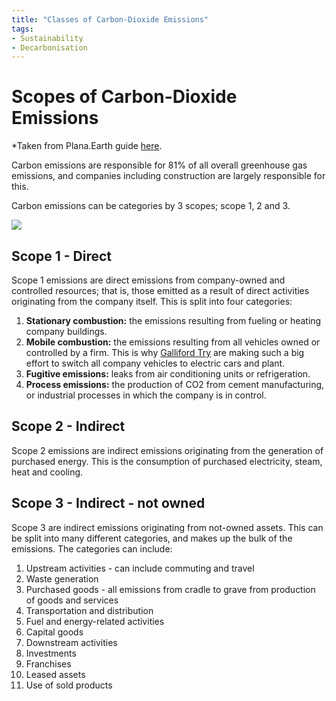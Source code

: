 ```yaml
---
title: "Classes of Carbon-Dioxide Emissions"
tags: 
- Sustainability
- Decarbonisation
---
```

# Scopes of Carbon-Dioxide Emissions

*Taken from Plana.Earth guide [here](https://plana.earth/academy/what-are-scope-1-2-3-emissions).

Carbon emissions are responsible for 81% of all overall greenhouse gas emissions, and companies including construction are largely responsible for this.

Carbon emissions can be categories by 3 scopes; scope 1, 2 and 3.

![](attachments/Pasted%20image%2020221120165334.png)
## Scope 1 - Direct
Scope 1 emissions are direct emissions from company-owned and controlled resources; that is, those emitted as a result of direct activities originating from the company itself. This is split into four categories:

1) **Stationary combustion:** the emissions resulting from fueling or heating company buildings.
2) **Mobile combustion:** the emissions resulting from all vehicles owned or controlled by a firm. This is why [Galliford Try](notes/Galliford%20Try%20Net%20Zero%202030.md) are making such a big effort to switch all company vehicles to electric cars and plant.
3) **Fugitive emissions:** leaks from air conditioning units or refrigeration.
4) **Process emissions:** the production of CO2 from cement manufacturing, or industrial processes in which the company is in control.

## Scope 2 - Indirect
Scope 2 emissions are indirect emissions originating from the generation of purchased energy. This is the consumption of purchased electricity, steam, heat and cooling.

## Scope 3 - Indirect - not owned
Scope 3 are indirect emissions originating from not-owned assets. This can be split into many different categories, and makes up the bulk of the emissions. The categories can include:

1) Upstream activities - can include commuting and travel
2) Waste generation
3) Purchased goods - all emissions from cradle to grave from production of goods and services
4) Transportation and distribution
5) Fuel and energy-related activities
6) Capital goods
7) Downstream activities
8) Investments
9) Franchises
10) Leased assets
11) Use of sold products